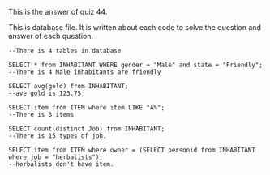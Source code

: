 This is the answer of quiz 44.

This is database file. It is written about each code to solve the question and answer of each question.
```
--There is 4 tables in database

SELECT * from INHABITANT WHERE gender = "Male" and state = "Friendly";
--There is 4 Male inhabitants are friendly

SELECT avg(gold) from INHABITANT;
--ave gold is 123.75

SELECT item from ITEM where item LIKE "A%";
--There is 3 items

SELECT count(distinct Job) from INHABITANT;
--There is 15 types of job.

SELECT item from ITEM where owner = (SELECT personid from INHABITANT where job = "herbalists");
--herbalists don't have item.
```

